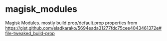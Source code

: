 # magisk_modules
Magisk Modules. mostly build.prop/default.prop properties from https://gist.github.com/eladkarako/5694eada31277fdc75cee4043461372e#file-tweaked_build-prop 
